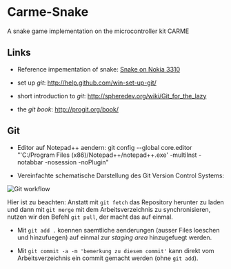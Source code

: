 Carme-Snake
===========

A snake game implementation on the microcontroller kit CARME

Links
-----------

* Reference impementation of snake: [Snake on Nokia 3310](http://www.youtube.com/watch?v=dSfo0Jn9qOA&t=1m44s)

* set up *git*: http://help.github.com/win-set-up-git/

* short introduction to *git*: http://spheredev.org/wiki/Git_for_the_lazy

* the *git book*: http://progit.org/book/

Git
-----------

* Editor auf Notepad++ aendern: git config --global core.editor "'C:/Program Files (x86)/Notepad++/notepad++.exe' -multiInst -notabbar -nosession -noPlugin"

* Vereinfachte schematische Darstellung des Git Version Control Systems:

![Git workflow](http://www.terminus-notfallmedizin.de/blog/wp-content/uploads/2011/01/local-remote.png)

Hier ist zu beachten: Anstatt mit `git fetch` das Repository herunter zu laden und dann mit `git merge` mit dem Arbeitsverzeichnis zu synchronisieren,
nutzen wir den Befehl `git pull`, der macht das auf einmal.

* Mit `git add .` koennen saemtliche aenderungen (ausser Files loeschen und hinzufuegen) auf einmal zur *staging area* hinzugefuegt werden.

* Mit `git commit -a -m 'bemerkung zu diesem commit'` kann direkt vom Arbeitsverzeichnis ein commit gemacht werden (ohne `git add`).
